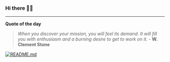 ### Hi there 👋🏻


---

**Quote of the day**

> *When you discover your mission, you will feel its demand. It will fill you with enthusiasm and a burning desire to get to work on it.* - **W. Clement Stone** 

[![README.md](https://github.com/marcolovazzano/marcolovazzano/actions/workflows/readme.yml/badge.svg?branch=main)](https://github.com/marcolovazzano/marcolovazzano/actions/workflows/readme.yml)
